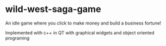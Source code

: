 # wild-west-saga-game

An idle game where you click to make money and build a business fortune!

Implemented with c++ in QT with graphical widgets and object oriented programing
